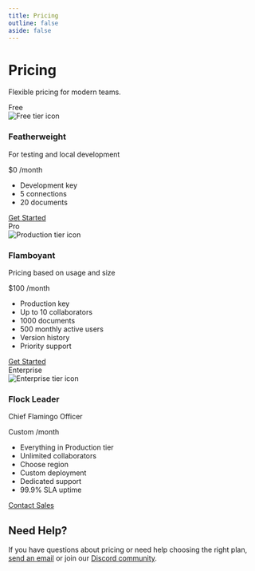 ```yaml
---
title: Pricing
outline: false
aside: false
---
```


# Pricing

Flexible pricing for modern teams.

<div class="pricing-page">

<div class="pricing-grid">
  <div class="pricing-card">
    <div class="tier-label">Free</div>
    <div class="pricing-header">
      <div class="pricing-icon">
        <img src="/website/free-icon.png" alt="Free tier icon" />
      </div>
      <h3>Featherweight</h3>
      <p class="tier-description small">For testing and local development</p>
      <div class="price">
        <span class="amount">$0</span>
        <span class="period">/month</span>
      </div>
    </div>
    <div class="pricing-features">
      <ul>
        <li>Development key</li>
        <li>5 connections</li>
        <li>20 documents</li>
      </ul>
    </div>
    <div class="pricing-action">
      <a href="#" class="btn btn-primary">Get Started</a>
    </div>
  </div>

  <div class="pricing-card">
    <div class="tier-label">Pro</div>
    <div class="pricing-header">
      <div class="pricing-icon">
        <img src="/website/production-icon.png" alt="Production tier icon" />
      </div>
      <h3>Flamboyant</h3>
      <p class="tier-description small">Pricing based on usage and size</p>
      <div class="price">
        <span class="amount">$100</span>
        <span class="period">/month</span>
      </div>
    </div>
    <div class="pricing-features">
      <ul>
        <li>Production key</li>
        <li>Up to 10 collaborators</li>
        <li>1000 documents</li>
        <li>500 monthly active users</li>
        <li>Version history</li>
        <li>Priority support</li>
      </ul>
    </div>
    <div class="pricing-action">
      <a href="#" class="btn btn-primary">Get Started</a>
    </div>
  </div>

  <div class="pricing-card">
    <div class="tier-label">Enterprise</div>
    <div class="pricing-header">
      <div class="pricing-icon">
        <img src="/website/enterprise-icon.png" alt="Enterprise tier icon" />
      </div>
      <h3>Flock Leader</h3>
      <p class="tier-description small">Chief Flamingo Officer</p>
      <div class="price">
        <span class="amount">Custom</span>
        <span class="period">/month</span>
      </div>
    </div>
    <div class="pricing-features">
      <ul>
        <li>Everything in Production tier</li>
        <li>Unlimited collaborators</li>
        <li>Choose region</li>
        <li>Custom deployment</li>
        <li>Dedicated support</li>
        <li>99.9% SLA uptime</li>
      </ul>
    </div>
    <div class="pricing-action">
      <a href="#" class="btn btn-primary">Contact Sales</a>
    </div>
  </div>
</div>

## Need Help?

If you have questions about pricing or need help choosing the right plan, [send an email](mailto:hello@gumnut.dev) or join our [Discord community](https://discord.gg/yu3u87AUNR).

</div>
